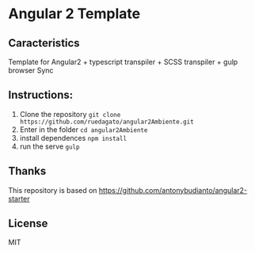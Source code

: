 # Angular 2 Template

## Caracteristics
Template for Angular2 + typescript transpiler + SCSS transpiler + gulp browser Sync

## Instructions:

1.  Clone the repository `git clone https://github.com/ruedagato/angular2Ambiente.git`
2.  Enter in the folder `cd angular2Ambiente`
3.  install dependences `npm install`
4.  run the serve `gulp`

## Thanks
This repository is based on https://github.com/antonybudianto/angular2-starter

## License
MIT
